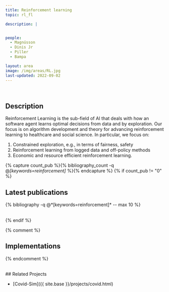 ```yaml
---
title: Reinforcement learning
topic: rl_fl

description: |


people:
  - Magnússon
  - Dinis Jr
  - Piller
  - Bampa

layout: area
image: /img/areas/RL.jpg
last-updated: 2022-09-02
---
```


<br>

## Description

Reinforcement Learning is the sub-field of AI that deals with how an software agent learns optimal decisions from data and by exploration.  Our focus is on algorithm development and theory for advancing reinforcement learning to healthcare and social science. In particular, we focus on:
1. Constrained exploration, e.g., in terms of fairness, safety
2. Reinforcement learning from logged data and off-policy methods 
3. Economic and resource efficient reinforcement learning. 

{% capture count_pub %}{% bibliography_count -q @*[keywords=reinforcement]* %}{% endcapture %}
{% if count_pub != "0" %}
<br>

## Latest publications

<div class="publications">
    <table class="table">
        <tbody>
        <tr>
          {% bibliography -q @*[keywords=reinforcement]*  -- max 10 %}
        </tr>
        </tbody>
    </table>
</div>
{% endif %}
 
{% comment %}
## Implementations

{% endcomment %}

<br>
## Related Projects

- [Covid-Sim]({{ site.base }}/projects/covid.html)